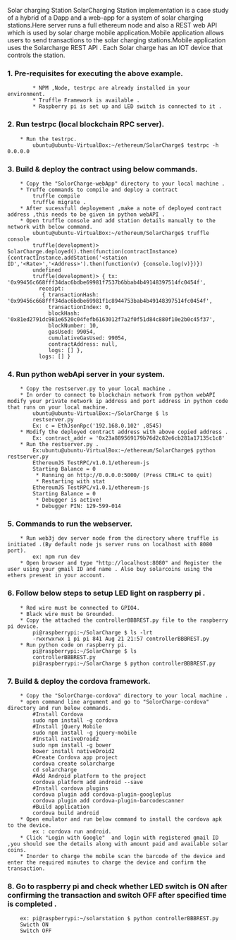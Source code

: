 Solar charging Station 
	SolarCharging Station implementation is a case study of a hybrid of a Dapp and a web-app for a system of solar charging stations.Here server runs a full ethereum node and also a REST web API which is used by solar charge mobile application.Mobile application allows users to send transactions to the solar charging stations.Mobile application uses the Solarcharge REST API . Each Solar charge has an IOT device that controls the station.

### 1. Pre-requisites for executing the above example.

			* NPM ,Node, testrpc are already installed in your environment.
			* Truffle Framework is available .
			* Raspberry pi is set up and LED switch is connected to it .


### 2. Run testrpc (local blockchain RPC server). 
		* Run the testrpc.
			ubuntu@ubuntu-VirtualBox:~/ethereum/SolarCharge$ testrpc -h 0.0.0.0

### 3. Build & deploy the contract using below commands. 
		* Copy the "SolorCharge-webApp" directory to your local machine .
		* Truffe commands to compile and deploy a contract
			truffle compile
			truffle migrate .
		* After sucessfull deployement ,make a note of deployed contract address ,this needs to be given in python webAPI . 
		* Open truffle console and add station details manually to the network with below command.
			ubuntu@ubuntu-VirtualBox:~/ethereum/SolarCharge$ truffle console
			truffle(development)> SolarCharge.deployed().then(function(contractInstance) {contractInstance.addStation('<station ID','<Rate>','<Address>').then(function(v) {console.log(v)})})
			undefined
			truffle(development)> { tx: '0x99456c668fff34dac6bdbe69981f7537b6bbab4b49148397514fc0454f',
			  receipt: 
			   { transactionHash: '0x99456c668fff34dac6bdbe69981f1c8944753bab4b49148397514fc0454f',
				 transactionIndex: 0,
				 blockHash: '0x81ed2791dc981e6520c04fefb6163012f7a2f0f51d84c880f10e2b0c45f37',
				 blockNumber: 10,
				 gasUsed: 99054,
				 cumulativeGasUsed: 99054,
				 contractAddress: null,
				 logs: [] },
			  logs: [] }

		
### 4. Run python webApi server in your system. 
		* Copy the restserver.py to your local machine .
		* In order to connect to blockchain network from python webAPI modify your private network ip address and port address in python code that runs on your local machine.
			ubuntu@ubuntu-VirtualBox:~/SolarCharge $ ls
			restserver.py
			Ex: c = EthJsonRpc('192.168.0.102' ,8545)
		* Modify the deployed contract address with above copied address .
			Ex: contract_addr = '0x23a889569179b76d2c82e6cb281a17135c1c8'
		* Run the restserver.py .
			Ex:ubuntu@ubuntu-VirtualBox:~/ethereum/SolarCharge$ python restserver.py 
			EthereumJS TestRPC/v1.0.1/ethereum-js
			Starting Balance = 0
			 * Running on http://0.0.0.0:5000/ (Press CTRL+C to quit)
			 * Restarting with stat
			EthereumJS TestRPC/v1.0.1/ethereum-js
			Starting Balance = 0
			 * Debugger is active!
			 * Debugger PIN: 129-599-014

### 5. Commands to run the webserver. 
		* Run web3j dev server node from the directory where truffle is initiated .(By default node js server runs on localhost with 8080 port).
			ex: npm run dev
		* Open browser and type "http://localhost:8080" and Register the user using your gmail ID and name . Also buy solarcoins using the ethers present in your account.	
		
		
### 6. Follow below steps to setup LED light on raspberry pi .
		* Red wire must be connected to GPIO4.
		* Black wire must be Grounded.
		* Copy the attached the controllerBBBREST.py file to the raspberry pi device.
			pi@raspberrypi:~/SolarCharge $ ls -lrt
			-rwxrwxrwx 1 pi pi 841 Aug 21 21:57 controllerBBBREST.py
		* Run python code on raspberry pi.
			pi@raspberrypi:~/SolarCharge $ ls
			controllerBBBREST.py
			pi@raspberrypi:~/SolarCharge $ python controllerBBBREST.py
		
### 7. Build & deploy the cordova framework. 
		* Copy the "SolorCharge-cordova" directory to your local machine .
		* open command line argument and go to "SolorCharge-cordova" directory and run below commands.
			#Install Cordova
			sudo npm install -g cordova
			#Install jQuery Mobile
			sudo npm install -g jquery-mobile
			#Install nativeDroid2
			sudo npm install -g bower
			bower install nativeDroid2
			#Create Cordova app project
			cordova create solarcharge
			cd solarcharge
			#Add Android platform to the project
			cordova platform add android --save
			#Install cordova plugins
			cordova plugin add cordova-plugin-googleplus
			cordova plugin add cordova-plugin-barcodescanner
			#Build application
			cordova build android
		* Open emulator and run below command to install the cordova apk to the device.
			ex : cordova run android.
		* Click "Login with Google"  and login with registered gmail ID ,you should see the details along with amount paid and available solar coins.
		* Inorder to charge the mobile scan the barcode of the device and enter the required minutes to charge the device and confirm the transaction.


### 8. Go to raspberry pi and check whether LED switch is ON after confirming the transaction and switch OFF after specified time is completed .
		ex: pi@raspberrypi:~/solarstation $ python controllerBBBREST.py
		Swicth ON
		Switch OFF
		
















